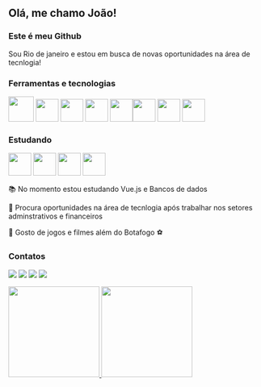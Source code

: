 ## Olá, me chamo João! 
### Este é meu Github
Sou Rio de janeiro e estou em busca de novas oportunidades na área de tecnlogia!
### Ferramentas e tecnologias
<img src="https://cdn.jsdelivr.net/gh/devicons/devicon/icons/html5/html5-plain-wordmark.svg" width="50vh"/> <img src="https://cdn.jsdelivr.net/gh/devicons/devicon/icons/css3/css3-original.svg" width="45" height="45"/> <img src="https://cdn.jsdelivr.net/gh/devicons/devicon/icons/javascript/javascript-plain.svg" width="45" height="45"/> <img src="https://cdn.jsdelivr.net/gh/devicons/devicon/icons/bootstrap/bootstrap-plain.svg" width="45" height="45"/> <img src="https://cdn.jsdelivr.net/gh/devicons/devicon/icons/typescript/typescript-original.svg" width="45" height="45"/><img src="https://cdn.jsdelivr.net/gh/devicons/devicon/icons/nodejs/nodejs-original.svg" width="45" height="45" /> <img src="https://cdn.jsdelivr.net/gh/devicons/devicon/icons/jquery/jquery-plain-wordmark.svg" width="45" height="45"/> <img 
src="https://cdn.jsdelivr.net/gh/devicons/devicon/icons/nestjs/nestjs-plain.svg" width="45" height="45"/>

### Estudando
<img src="https://cdn.jsdelivr.net/gh/devicons/devicon/icons/vuejs/vuejs-plain-wordmark.svg" width="45" height="45"/> <img src="https://cdn.jsdelivr.net/gh/devicons/devicon/icons/spring/spring-original.svg" width="45" height="45"/> <img src="https://cdn.jsdelivr.net/gh/devicons/devicon/icons/mysql/mysql-plain-wordmark.svg" width="45" height="45" /> <img
src="https://cdn.jsdelivr.net/gh/devicons/devicon/icons/mongodb/mongodb-plain-wordmark.svg" width="45" height="45"  />


:books: No momento estou estudando Vue.js e Bancos de dados

:office: Procura oportunidades na área de tecnlogia após trabalhar nos setores
         adminstrativos e financeiros

:pizza: Gosto de jogos e filmes além do Botafogo :soccer: 

### Contatos

<div>

<a href="https://instagram.com/jpnc1695/" target="_blank"><img src="https://img.shields.io/badge/-Instagram-%23E4405F?style=for-the-badge&logo=instagram&logoColor=white" target="_blank"></a>
<a href ="mailto:joaopaulonunescosta@gmail.com"><img src="https://img.shields.io/badge/Gmail-D14836?style=for-the-badge&logo=gmail&logoColor=white" target="_blank"></a>
<a href="https://www.linkedin.com/in/jo%C3%A3o-paulo-nunes-costa/" target="_blank"><img src="https://img.shields.io/badge/-LinkedIn-%230077B5?style=for-the-badge&logo=linkedin&logoColor=white" target="_blank"></a> <a href="https://wa.me/5521965113267" target="_blank"><img src="https://img.shields.io/badge/WhatsApp-25D366?style=for-the-badge&logo=whatsapp&logoColor=white" target="_blank"></a> 

<div>
<a href="https://github.com/jpnc1695">
<img height="180em" src="https://github-readme-stats.vercel.app/api/top-langs/?username=jpnc1695&layout=compact&langs_count=7&theme=dracula"/>
<img height="180em" src="https://github-readme-stats.vercel.app/api?username=jpnc1695&show_icons=true&theme=dracula&include_all_commits=true&count_private=true"/>
</div>
        










